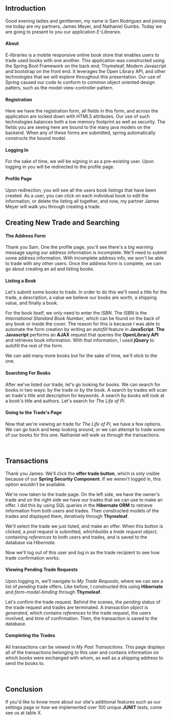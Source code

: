 ## Introduction
Good evening ladies and gentlemen, my name is Sam Rodriguez and joining me today are my partners, James Meyer, and Nathaniel Gumbs. Today we are 
going to present to you our application *E-Libraries*.

#### About

E-libraries is a mobile responsive online book store that enables users to trade used books with one another. This application was constructed 
using the Spring Boot Framework on the back end; Thymeleaf, Modern Javascript and bootstrap on the front end. It leverages the Open Library API, 
and other technologies that we will explore throughout this presentation. Our use of Spring caused our code to conform to common object oriented 
design patters, such as the model-view-controller pattern.

#### Registration

Here we have the registration form, all fields in this form, and across the application are locked down with HTML5 attributes. Our use of such 
technologies balances both a low memory footprint as well as security. The fields you are seeing here are bound to the many java models on the 
backend. When any of these forms are submitted, spring automatically constructs the bound model.

#### Logging In

For the sake of time, we will be signing in as a pre-existing user. Upon logging in you will be redirected to the profile page.

#### Profile Page

Upon redirection, you will see all the users book listings that have been created. As a user, you can click on each individual book 
to edit the information, or delete the listing all together, and now, my partner James Meyer will walk you through creating a trade.

## Creating New Trade and Searching

#### The Address Form

Thank you Sam. One the profile page, you'll see there's a big warning message saying our address information is incomplete.
We'll need to submit some address information. With incomplete address info, we won't be able to trade with any other users.
Once the address form is complete, we can go about creating an ad and listing books.

#### Listing a Book

Let's submit some books to trade. In order to do this we'll need a title for the trade, a description, a value we believe 
our books are worth, a shipping value, and finally a book. 

For the book itself, we only need to enter the *ISBN*. The *ISBN* is the *International Standard Book Number*, which can be
found on the back of any book or inside the cover. The reason for this is because I was able to automate the form
creation by writing an *autofill* feature in **JavaScript**. **The Javascript** performs an **AJAX** request that queries 
the **OpenLibrary API** and retrieves book information. With that information, I used **jQuery** to autofill the rest of 
the form.

We can add many more books but for the sake of time, we'll stick to the one. 

#### Searching For Books

After we've listed our trade, let's go looking for books. We can search for books in two ways: by the trade or by the book. A
search by trades will scan an trade's title and description for keywords. A search by books will look at a book's title and
authors. Let's search for *The Life of Pi*.

#### Going to the Trade's Page

Now that we're viewing an trade for *The Life of Pi*, we have a few options. We can go back and keep looking around, or we
can attempt to trade some of our books for this one. Nathaniel will walk us through the transactions.

<br>

## Transactions

Thank you James. We'll click the **offer trade button**, which is only visible because of our **Spring Security Component**. If we weren't logged in, this option wouldn't be available. 

We're now taken to the trade page. On the left side, we have the owner's trade and on the right side we have our trades
that we can use to make an offer. I did this by using SQL queries in the **Hibernate ORM** to retrieve information from both
users and trades. Then constructed models of the trades and displayed them, *iteratively* through **Thymeleaf**.

We'll select the trade we just listed, and make an offer. When this button is clicked, a *post* request is submitted, whichbuilds 
a *trade request object*, containing *references* to both users and trades, and is saved to the database via *Hibernate*.

Now we'll log out of this user and log in as the trade recipient to see how trade confirmation works.

#### Viewing Pending Trade Requests

Upon logging in, we'll navigate to *My Trade Requests*, where we can see a list of *pending* trade offers. Like before,
I constructed this using **Hibernate** and *form-model-binding* through **Thymeleaf**.

Let's confirm the trade request. Behind the scenes, the *pending* status of the trade request and trades are terminated. 
A *transaction object is generated*, which contains *references* to the trade request, the users involved, and time of 
confirmation. Then, the transaction is saved to the database.

#### Completing the Trades

All transactions can be viewed in *My Past Transactions*. This page displays all of the transactions belonging to this user
and contains information on which books were exchanged with whom, as well as a shipping address to send the books to.

<br>

## Conclusion

If you'd like to know more about our site's additional features such as our settings page or how we implemented over 100
unique **JUNIT** tests, come see us at table X.
